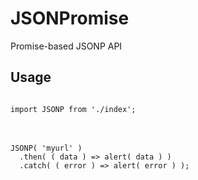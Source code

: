 # JSONPromise
Promise-based JSONP API

<h2>Usage</h2>

<code>
import JSONP from './index';
</code>
<br />
<br />
<code>
JSONP( 'myurl' )
  .then( ( data ) => alert( data ) )
  .catch( ( error ) => alert( error ) );
</code>

